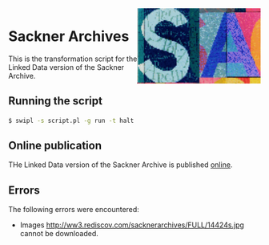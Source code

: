 <img src="img/sa.png" align="right" height="150">

# Sackner Archives

This is the transformation script for the Linked Data version of the
Sackner Archive.

## Running the script

```sh
$ swipl -s script.pl -g run -t halt
```

## Online publication

THe Linked Data version of the Sackner Archive is published
[online](https://triplydb.com/wouter/sa).

## Errors

The following errors were encountered:

  - Images <http://ww3.rediscov.com/sacknerarchives/FULL/14424s.jpg>
    cannot be downloaded.
